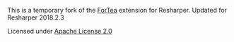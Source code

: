This is a temporary fork of the <a href="https://github.com/MrJul/ForTea/"> ForTea</a> extension for Resharper. Updated for Resharper 2018.2.3





Licensed under [Apache License 2.0](http://www.apache.org/licenses/LICENSE-2.0)
